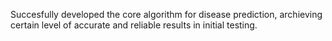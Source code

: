Succesfully developed the core algorithm for disease prediction, archieving certain level of accurate and reliable results in initial testing.
